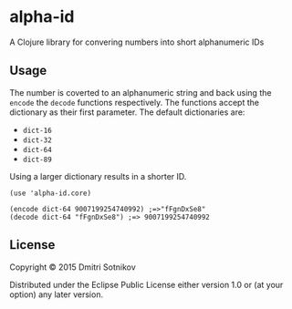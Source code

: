 # alpha-id

A Clojure library for convering numbers into short alphanumeric IDs

## Usage

The number is coverted to an alphanumeric string and back using the `encode` the `decode` functions respectively. The functions accept the dictionary as their first parameter. The default dictionaries are:

* `dict-16`
* `dict-32`
* `dict-64`
* `dict-89`

Using a larger dictionary results in a shorter ID.

```
(use 'alpha-id.core)

(encode dict-64 9007199254740992) ;=>"fFgnDxSe8"
(decode dict-64 "fFgnDxSe8") ;=> 9007199254740992
```

## License

Copyright © 2015 Dmitri Sotnikov

Distributed under the Eclipse Public License either version 1.0 or (at
your option) any later version.
